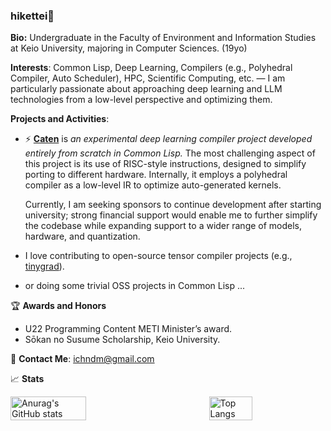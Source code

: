 ### hikettei🌙

**Bio:** Undergraduate in the Faculty of Environment and Information Studies at Keio University, majoring in Computer Sciences. (19yo)

**Interests**: Common Lisp, Deep Learning, Compilers (e.g., Polyhedral Compiler, Auto Scheduler), HPC, Scientific Computing, etc. — I am particularly passionate about approaching deep learning and LLM technologies from a low-level perspective and optimizing them.

**Projects and Activities**:

- ⚡️ [**Caten**](https://github.com/hikettei/Caten) is _an experimental deep learning compiler project developed entirely from scratch in Common Lisp._ The most challenging aspect of this project is its use of RISC-style instructions, designed to simplify porting to different hardware. Internally, it employs a polyhedral compiler as a low-level IR to optimize auto-generated kernels.

    Currently, I am seeking sponsors to continue development after starting university; strong financial support would enable me to further simplify the codebase while expanding support to a wider range of models, hardware, and quantization.

- I love contributing to open-source tensor compiler projects (e.g., [tinygrad](https://github.com/tinygrad/tinygrad)).

- or doing some trivial OSS projects in Common Lisp ...

🏆 **Awards and Honors**

- U22 Programming Content METI Minister’s award.
- Sōkan no Susume Scholarship, Keio University.

📧 **Contact Me**: [ichndm@gmail.com](mailto:ichndm@gmail.com)

📈 **Stats**

<div style="display: flex; flex-direction: row; justify-content: space-between;">
  <img src="https://github-readme-stats.vercel.app/api?username=hikettei&show_icons=true&count_private=true&theme=graywhite" alt="Anurag's GitHub stats" width="49%" />
  <img src="https://github-readme-stats.vercel.app/api/top-langs/?username=hikettei&layout=compact&theme=graywhite" alt="Top Langs" width="37%" />
</div>

<br>
